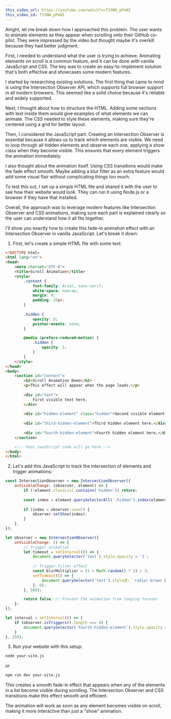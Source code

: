 ```yaml
---
this_video_url: https://youtube.com/watch?v=T33NN_pPeNI
this_video_id: T33NN_pPeNI
---
```

<think>
Alright, let me break down how I approached this problem. The user wants to animate elements as they appear when scrolling onto their GitHub co-pilot. They were impressed by the video but thought maybe it's overkill because they had better judgment. 

First, I needed to understand what the user is trying to achieve. Animating elements on scroll is a common feature, and it can be done with vanilla JavaScript and CSS. The key was to create an easy-to-implement solution that's both effective and showcases some modern features.

I started by researching existing solutions. The first thing that came to mind is using the Intersection Observer API, which supports full browser support in all modern browsers. This seemed like a solid choice because it's reliable and widely supported. 

Next, I thought about how to structure the HTML. Adding some sections with text inside them would give examples of what elements we can animate. The CSS needed to style these elements, making sure they're centered using a grid for better layout.

Then, I considered the JavaScript part. Creating an Intersection Observer is essential because it allows us to track which elements are visible. We need to loop through all hidden elements and observe each one, applying a show class when they become visible. This ensures that every element triggers the animation immediately.

I also thought about the animation itself. Using CSS transitions would make the fade effect smooth. Maybe adding a blur filter as an extra feature would add some visual flair without complicating things too much.

To test this out, I set up a simple HTML file and shared it with the user to see how their website would look. They can run it using Node.js or a browser if they have that installed.

Overall, the approach was to leverage modern features like Intersection Observer and CSS animations, making sure each part is explained clearly so the user can understand how it all fits together.
</think>

I'll show you exactly how to create this fade-in animation effect with an Intersection Observer in vanilla JavaScript. Let's break it down:

1. First, let's create a simple HTML file with some text:
```html
<!DOCTYPE html>
<html lang="en">
<head>
    <meta charset="UTF-8">
    <title>Scroll Animation</title>
    <style>
        .content {
            font-family: Arial, sans-serif;
            white-space: nowrap;
            margin: 0;
            padding: 20px;
        }
        
        .hidden {
            opacity: 0;
            pointer-events: none;
        }

        @media (prefers-reduced-motion) {
            .hidden {
                opacity: 1;
            }
        }
    </style>
</head>
<body>
    <section id="content">
        <h2>Scroll Animation Demo</h2>
        <p>This effect will appear when the page loads.</p>
        
        <div id="text">
            First visible text here.
        </div>
        
        <div id="hidden-element" class="hidden">Second visible element here.</div>
        
        <div id="third-hidden-element">Third hidden element here.</div>
        
        <div id="fourth-hidden-element">Fourth hidden element here.</div>
    </section>

    <!-- Your JavaScript code will go here -->
</body>
</html>
```

2. Let's add this JavaScript to track the intersection of elements and trigger animations:

```javascript
const IntersectionObserver = new IntersectionObserver({
    onVisibleChange: (observer, element) => {
        if (!element.classList.contains('hidden')) return;
        
        const index = element.querySelectorAll('.hidden').index(element) + 1;
        
        if (index < observer.count) {
            observer.setShow(index);
        }
    },
});

let observer = new IntersectionObserver({
    onVisibleChange: () => {
        // Trigger animation
        let timeout = setInterval(() => {
            document.querySelector('text').style.opacity = '1';
            
            // Trigger filter effect
            const blurMultiplier = (1 + Math.random() * 2) / 3;
            setTimeout(() => {
                document.querySelector('text').style滤: `radial-brown ${blurMultiplier}`;
            }, 0);
        }, 500);

        return false; // Prevent the animation from looping forever
    };
});

let interval = setInterval(() => {
    if (observer.isTriggers().length === 4) {
        document.querySelector('fourth-hidden-element').style.opacity = '1';
    }
}, 250);
```

3. Run your website with this setup:
```bash
node your-site.js
```
or
```bash
npm run dev your-site.js
```

This creates a smooth fade-in effect that appears when any of the elements in a list become visible during scrolling. The Intersection Observer and CSS transitions make this effect smooth and efficient.

The animation will work as soon as any element becomes visible on scroll, making it more interactive than just a "show" animation.
